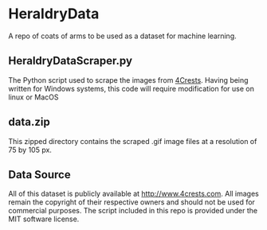 # HeraldryData
 A repo of coats of arms to be used as a dataset for machine learning.
 
## HeraldryDataScraper.py
 The Python script used to scrape the images from [4Crests](http://www.4crests.com).
 Having being written for Windows systems, this code will require modification for use on linux or MacOS

## data.zip
 This zipped directory contains the scraped .gif image files at a resolution of 75 by 105 px.
 
## Data Source
 All of this dataset is publicly available at http://www.4crests.com. All images remain the
 copyright of their respective owners and should not be used for commercial purposes. The script
 included in this repo is provided under the MIT software license.
